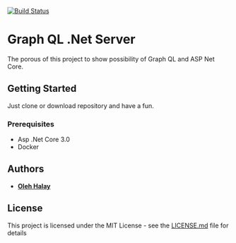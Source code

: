 [![Build Status](https://dev.azure.com/olehhalay/olehhalay/_apis/build/status/ohalay.TechTalk.GraphQl?branchName=master)](https://dev.azure.com/olehhalay/olehhalay/_build/latest?definitionId=1&branchName=master)

# Graph QL .Net Server

The porous of this project to show possibility of Graph QL and ASP Net Core.

## Getting Started

Just clone or download repository and have a fun.

### Prerequisites

* Asp .Net Core 3.0
* Docker

## Authors

* [**Oleh Halay**](https://github.com/ohalay)

## License

This project is licensed under the MIT License - see the [LICENSE.md](LICENSE.md) file for details
